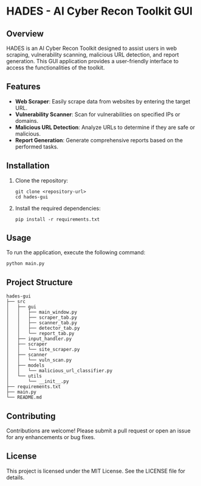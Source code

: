 # HADES - AI Cyber Recon Toolkit GUI

## Overview
HADES is an AI Cyber Recon Toolkit designed to assist users in web scraping, vulnerability scanning, malicious URL detection, and report generation. This GUI application provides a user-friendly interface to access the functionalities of the toolkit.

## Features
- **Web Scraper**: Easily scrape data from websites by entering the target URL.
- **Vulnerability Scanner**: Scan for vulnerabilities on specified IPs or domains.
- **Malicious URL Detection**: Analyze URLs to determine if they are safe or malicious.
- **Report Generation**: Generate comprehensive reports based on the performed tasks.

## Installation
1. Clone the repository:
   ```
   git clone <repository-url>
   cd hades-gui
   ```

2. Install the required dependencies:
   ```
   pip install -r requirements.txt
   ```

## Usage
To run the application, execute the following command:
```
python main.py
```

## Project Structure
```
hades-gui
├── src
│   ├── gui
│   │   ├── main_window.py
│   │   ├── scraper_tab.py
│   │   ├── scanner_tab.py
│   │   ├── detector_tab.py
│   │   └── report_tab.py
│   ├── input_handler.py
│   ├── scraper
│   │   └── site_scraper.py
│   ├── scanner
│   │   └── vuln_scan.py
│   ├── models
│   │   └── malicious_url_classifier.py
│   └── utils
│       └── __init__.py
├── requirements.txt
├── main.py
└── README.md
```

## Contributing
Contributions are welcome! Please submit a pull request or open an issue for any enhancements or bug fixes.

## License
This project is licensed under the MIT License. See the LICENSE file for details.